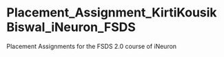 # Placement_Assignment_KirtiKousikBiswal_iNeuron_FSDS
Placement Assignments for the FSDS 2.0 course of iNeuron
